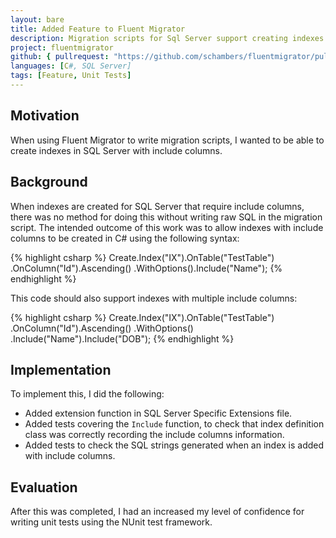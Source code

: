 ```yaml
---
layout: bare
title: Added Feature to Fluent Migrator
description: Migration scripts for Sql Server support creating indexes with "include" columns.
project: fluentmigrator
github: { pullrequest: "https://github.com/schambers/fluentmigrator/pull/409", caption: "Pull Request 409: Adds Support For Indexes With Include Columns using SqlServerExtensions" }
languages: [C#, SQL Server]
tags: [Feature, Unit Tests]
---
```


## Motivation

When using Fluent Migrator to write migration scripts, I wanted to be able to create indexes in SQL Server with include columns.


## Background

When indexes are created for SQL Server that require include columns, there was no method for doing this without writing raw SQL in the migration script. The intended outcome of this work was to allow indexes with include columns to be created in C# using the following syntax:

{% highlight csharp %}
Create.Index("IX").OnTable("TestTable")
    .OnColumn("Id").Ascending()
    .WithOptions().Include("Name");
{% endhighlight %}

This code should also support indexes with multiple include columns:

{% highlight csharp %}
Create.Index("IX").OnTable("TestTable")
    .OnColumn("Id").Ascending()
    .WithOptions()
    .Include("Name").Include("DOB");
{% endhighlight %}


## Implementation

To implement this, I did the following:

* Added extension function in SQL Server Specific Extensions file.
* Added tests covering the `Include` function, to check that 
index definition class was correctly recording the include columns information.
* Added tests to check the SQL strings generated when an index is added with include columns.


## Evaluation

After this was completed, I had an increased my level of confidence for writing unit tests using the NUnit test framework.
